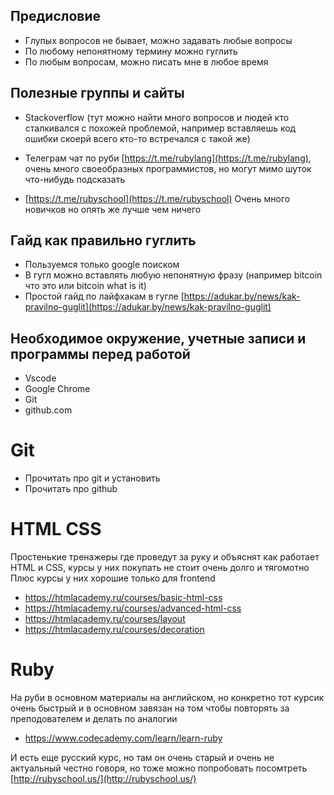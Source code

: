 ## Предисловие

* Глупых вопросов не бывает, можно задавать любые вопросы
* По любому непонятному термину можно гуглить
* По любым вопросам, можно писать мне в любое время

## Полезные группы и сайты

* Stackoverflow (тут можно найти много вопросов и людей кто сталкивался с похожей проблемой, например вставляешь код ошибки скоерй всего кто-то встречался с такой же)

* Телеграм чат по руби [https://t.me/rubylang](https://t.me/rubylang), очень много своеобразных программистов, но могут мимо шуток что-нибудь подсказать

* [https://t.me/rubyschool](https://t.me/rubyschool) Очень много новичков но опять же лучше чем ничего
## Гайд как правильно гуглить

* Пользуемся только google поиском
* В гугл можно вставлять любую непонятную фразу (например bitcoin что это или bitcoin what is it)
* Простой гайд по лайфхакам в гугле [https://adukar.by/news/kak-pravilno-guglit](https://adukar.by/news/kak-pravilno-guglit)
## Необходимое окружение, учетные записи и программы перед работой
* Vscode
* Google Chrome
* Git
* github.com
# Git
* Прочитать про git и установить
* Прочитать про github
# HTML CSS 

Простенькие тренажеры где проведут за руку и объяснят как работает HTML и CSS, курсы у них покупать не стоит очень долго и тягомотно
Плюс курсы у них хорошие только для frontend
* https://htmlacademy.ru/courses/basic-html-css
* https://htmlacademy.ru/courses/advanced-html-css
* https://htmlacademy.ru/courses/layout
* https://htmlacademy.ru/courses/decoration

# Ruby

На руби в основном материалы на английском, но конкретно тот курсик очень быстрый и в основном завязан на том чтобы повторять за преподователем и делать по аналогии
* https://www.codecademy.com/learn/learn-ruby


И есть еще русский курс, но там он очень старый и очень не актуальный честно говоря, но тоже можно попробовать посомтреть
[http://rubyschool.us/](http://rubyschool.us/)